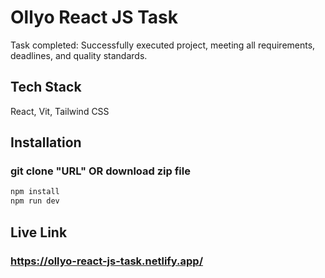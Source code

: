 # Ollyo React JS Task

Task completed: Successfully executed project, meeting all requirements, deadlines, and quality standards.

## Tech Stack

React, Vit, Tailwind CSS

## Installation
### git clone "URL" OR download zip file

```bash
npm install 
npm run dev
```
## Live Link
### https://ollyo-react-js-task.netlify.app/